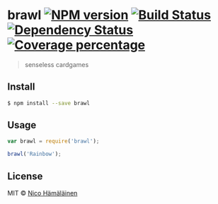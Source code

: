 # brawl [![NPM version][npm-image]][npm-url] [![Build Status][travis-image]][travis-url] [![Dependency Status][daviddm-image]][daviddm-url] [![Coverage percentage][coveralls-image]][coveralls-url]
> senseless cardgames


## Install

```sh
$ npm install --save brawl
```


## Usage

```js
var brawl = require('brawl');

brawl('Rainbow');
```

## License

MIT © [Nico Hämäläinen](http://sizeof.io/)


[npm-image]: https://badge.fury.io/js/brawl.svg
[npm-url]: https://npmjs.org/package/brawl
[travis-image]: https://travis-ci.org/brawl-game/brawl.svg?branch=master
[travis-url]: https://travis-ci.org/brawl-game/brawl
[daviddm-image]: https://david-dm.org/brawl-game/brawl.svg?theme=shields.io
[daviddm-url]: https://david-dm.org/brawl-game/brawl
[coveralls-image]: https://coveralls.io/repos/brawl-game/brawl/badge.svg
[coveralls-url]: https://coveralls.io/r/brawl-game/brawl
